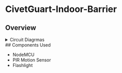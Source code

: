 # CivetGuart-Indoor-Barrier

## Overview


<details>
<summary>Circuit  Diagrmas</summary>
<img src="Pictures/PCB_board.png" alt="PCB_board" width="300" />
<img src="Pictures/PCB_schematic.ong alt="PCB_schematic" width="300" />

</details>
## Components Used

- NodeMCU
- PIR Motion Sensor
- Flashlight
  
<br />
